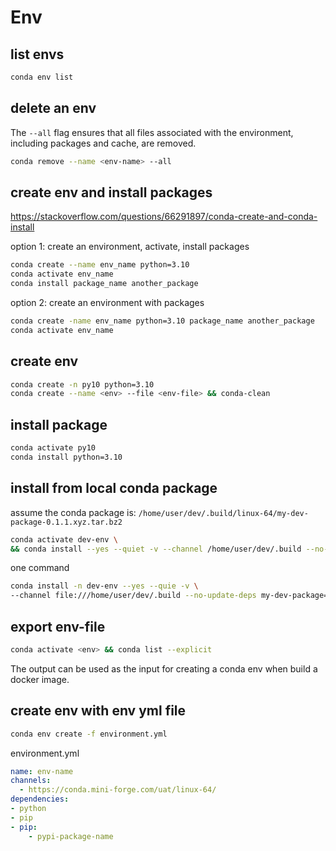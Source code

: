 # Env

## list envs
```sh
conda env list
```

## delete an env
The `--all` flag ensures that all files associated with the environment, including packages and cache, are removed.
```sh
conda remove --name <env-name> --all
```

## create env and install packages
https://stackoverflow.com/questions/66291897/conda-create-and-conda-install

option 1: create an environment, activate, install packages
```sh
conda create --name env_name python=3.10
conda activate env_name
conda install package_name another_package
```

option 2: create an environment with packages
```sh
conda create -name env_name python=3.10 package_name another_package
conda activate env_name
```

## create env
```sh
conda create -n py10 python=3.10
conda create --name <env> --file <env-file> && conda-clean
```

## install package
```sh
conda activate py10
conda install python=3.10
```

## install from local conda package
assume the conda package is: `/home/user/dev/.build/linux-64/my-dev-package-0.1.1.xyz.tar.bz2`
```sh
conda activate dev-env \
&& conda install --yes --quiet -v --channel /home/user/dev/.build --no-update-deps my-dev-package=0.1.1.xyz
```
one command
```sh
conda install -n dev-env --yes --quie -v \
--channel file:///home/user/dev/.build --no-update-deps my-dev-package=0.1.1.xyz python=3.10
```

## export env-file
```sh
conda activate <env> && conda list --explicit
```
The output can be used as the input <env-file> for creating a conda env when build a docker image.

## create env with env yml file
```sh
conda env create -f environment.yml
```
environment.yml
```yaml
name: env-name
channels:
  - https://conda.mini-forge.com/uat/linux-64/
dependencies:
- python
- pip
- pip:
    - pypi-package-name
```
